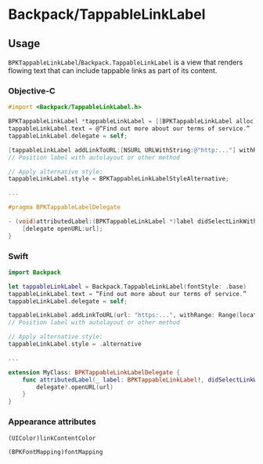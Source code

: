# Backpack/TappableLinkLabel

## Usage

`BPKTappableLinkLabel`/`Backpack.TappableLinkLabel` is a view that renders flowing text that can include tappable links as part of its content.

### Objective-C

```objectivec
#import <Backpack/TappableLinkLabel.h>

BPKTappableLinkLabel *tappableLinkLabel = [[BPKTappableLinkLabel alloc] initWithFontStyle:BPKFontStyleTextBase];
tappableLinkLabel.text = @“Find out more about our terms of service.”
tappableLinkLabel.delegate = self;

[tappableLinkLabel addLinkToURL:[NSURL URLWithString:@"http:..."] withRange:NSRange(location:24, length:16)];
// Position label with autolayout or other method

// Apply alternative style:
tappableLinkLabel.style = BPKTappableLinkLabelStyleAlternative;

...

#pragma BPKTappableLabelDelegate

- (void)attributedLabel:(BPKTappableLinkLabel *)label didSelectLinkWithURL:(NSURL *)url {
    [delegate openURL:url];
}
```

### Swift

```swift
import Backpack

let tappableLinkLabel = Backpack.TappableLinkLabel(fontStyle: .base)
tappableLinkLabel.text = “Find out more about our terms of service.”
tappableLinkLabel.delegate = self;

tappableLinkLabel.addLinkToURL(url: "https:...", withRange: Range(location:24, length:16));
// Position label with autolayout or other method

// Apply alternative style:
tappableLinkLabel.style = .alternative

...

extension MyClass: BPKTappableLinkLabelDelegate {
    func attributedLabel(_ label: BPKTappableLinkLabel!, didSelectLinkWith url: URL!) {
        delegate?.openURL(url)
    }
}
```

### Appearance attributes
`(UIColor)linkContentColor`

`(BPKFontMapping)fontMapping`

